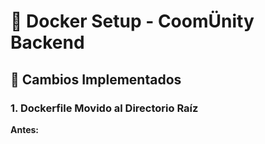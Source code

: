 # 🐳 Docker Setup - CoomÜnity Backend

## 🔧 Cambios Implementados

### 1. Dockerfile Movido al Directorio Raíz

**Antes:**

